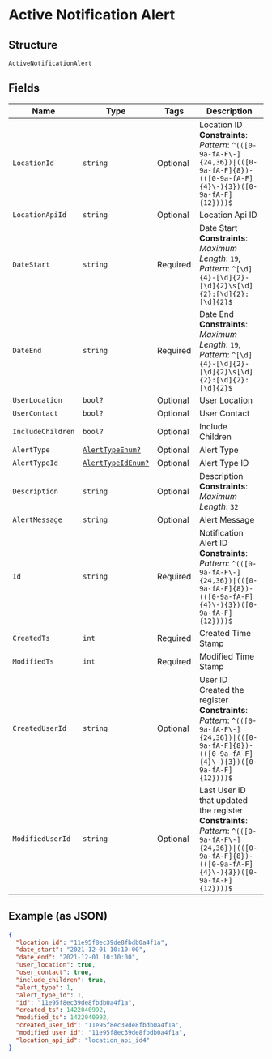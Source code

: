 
# Active Notification Alert

## Structure

`ActiveNotificationAlert`

## Fields

| Name | Type | Tags | Description |
|  --- | --- | --- | --- |
| `LocationId` | `string` | Optional | Location ID<br>**Constraints**: *Pattern*: `^(([0-9a-fA-F\-]{24,36})\|(([0-9a-fA-F]{8})-(([0-9a-fA-F]{4}\-){3})([0-9a-fA-F]{12})))$` |
| `LocationApiId` | `string` | Optional | Location Api ID |
| `DateStart` | `string` | Required | Date Start<br>**Constraints**: *Maximum Length*: `19`, *Pattern*: `^[\d]{4}-[\d]{2}-[\d]{2}\s[\d]{2}:[\d]{2}:[\d]{2}$` |
| `DateEnd` | `string` | Required | Date End<br>**Constraints**: *Maximum Length*: `19`, *Pattern*: `^[\d]{4}-[\d]{2}-[\d]{2}\s[\d]{2}:[\d]{2}:[\d]{2}$` |
| `UserLocation` | `bool?` | Optional | User Location |
| `UserContact` | `bool?` | Optional | User Contact |
| `IncludeChildren` | `bool?` | Optional | Include Children |
| `AlertType` | [`AlertTypeEnum?`](../../doc/models/alert-type-enum.md) | Optional | Alert Type |
| `AlertTypeId` | [`AlertTypeIdEnum?`](../../doc/models/alert-type-id-enum.md) | Optional | Alert Type ID |
| `Description` | `string` | Optional | Description<br>**Constraints**: *Maximum Length*: `32` |
| `AlertMessage` | `string` | Optional | Alert Message |
| `Id` | `string` | Required | Notification Alert ID<br>**Constraints**: *Pattern*: `^(([0-9a-fA-F\-]{24,36})\|(([0-9a-fA-F]{8})-(([0-9a-fA-F]{4}\-){3})([0-9a-fA-F]{12})))$` |
| `CreatedTs` | `int` | Required | Created Time Stamp |
| `ModifiedTs` | `int` | Required | Modified Time Stamp |
| `CreatedUserId` | `string` | Optional | User ID Created the register<br>**Constraints**: *Pattern*: `^(([0-9a-fA-F\-]{24,36})\|(([0-9a-fA-F]{8})-(([0-9a-fA-F]{4}\-){3})([0-9a-fA-F]{12})))$` |
| `ModifiedUserId` | `string` | Optional | Last User ID that updated the register<br>**Constraints**: *Pattern*: `^(([0-9a-fA-F\-]{24,36})\|(([0-9a-fA-F]{8})-(([0-9a-fA-F]{4}\-){3})([0-9a-fA-F]{12})))$` |

## Example (as JSON)

```json
{
  "location_id": "11e95f8ec39de8fbdb0a4f1a",
  "date_start": "2021-12-01 10:10:00",
  "date_end": "2021-12-01 10:10:00",
  "user_location": true,
  "user_contact": true,
  "include_children": true,
  "alert_type": 1,
  "alert_type_id": 1,
  "id": "11e95f8ec39de8fbdb0a4f1a",
  "created_ts": 1422040992,
  "modified_ts": 1422040992,
  "created_user_id": "11e95f8ec39de8fbdb0a4f1a",
  "modified_user_id": "11e95f8ec39de8fbdb0a4f1a",
  "location_api_id": "location_api_id4"
}
```

